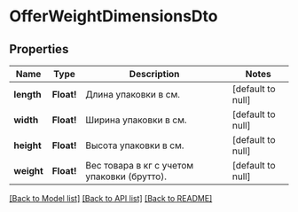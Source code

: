 # OfferWeightDimensionsDto

## Properties
Name | Type | Description | Notes
------------ | ------------- | ------------- | -------------
**length** | **Float!** | Длина упаковки в см.  | [default to null]
**width** | **Float!** | Ширина упаковки в см.  | [default to null]
**height** | **Float!** | Высота упаковки в см.  | [default to null]
**weight** | **Float!** | Вес товара в кг с учетом упаковки (брутто).  | [default to null]

[[Back to Model list]](../README.md#documentation-for-models) [[Back to API list]](../README.md#documentation-for-api-endpoints) [[Back to README]](../README.md)


